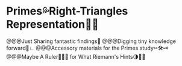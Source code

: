 # Primes💦Right-Triangles Representation🍉👟
@@@Just Sharing fantastic findings🌈
@@@Digging tiny knowledge forward🚩∟
@@@Accessory materials for the Primes study✂🛠🗝
@@@Maybe A Ruler📐💡🔦 for What Riemann's Hints🌗🎅🔎
